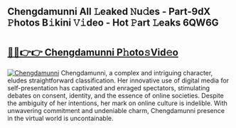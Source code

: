 ## Chengdamunni All 𝙻eaked 𝙽u𝚍es - Part-9dX 𝙿hotos B𝚒kini 𝚅𝚒deo - Hot 𝙿art 𝙻eaks 6QW6G

# <h2><a href="http://ld22nni.urlbe.top/?page=Chengdamunni">🔗🔗👉👉 Chengdamunni P𝚑oto𝚜Vid𝚎o</a></h2>

[![Chengdamunni](https://i.imgur.com/eBuTRDB.gif)](http://ld22nni.urlbe.top/?page=Chengdamunni)
Chengdamunni, a complex and intriguing character, eludes straightforward classification. Her innovative use of digital media for self-presentation has captivated and enraged spectators, stimulating debates on consent, identity, and the essence of online societies. Despite the ambiguity of her intentions, her mark on online culture is indelible. With unwavering commitment and undeniable charm, Chengdamunni presence in the virtual world is uncontainable.
